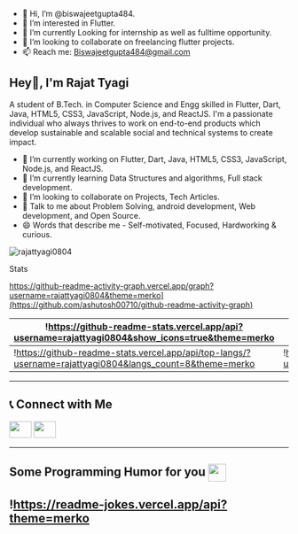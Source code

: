 - 👋 Hi, I’m @biswajeetgupta484.
- 👀 I’m interested in Flutter.
- 🌱 I’m currently Looking for internship as well as fulltime opportunity.
- 💞️ I’m looking to collaborate on freelancing flutter projects.
- 📫 Reach me: Biswajeetgupta484@gmail.com

<!---
biswajeetgupta484/biswajeetgupta484 is a ✨ special ✨ repository because its `README.md` (this file) appears on your GitHub profile.
You can click the Preview link to take a look at your changes.
--->
## Hey👋, I'm Rajat Tyagi


A student of B.Tech. in Computer Science and Engg skilled in Flutter, Dart, Java, HTML5, CSS3, JavaScript,  Node.js, and ReactJS. I'm a passionate individual who always thrives to work on end-to-end products which develop sustainable and scalable social and technical systems to create impact.  

- 🔭 I’m currently working on Flutter, Dart, Java, HTML5, CSS3, JavaScript,  Node.js, and ReactJS.
- 🌱 I’m currently learning Data Structures and algorithms, Full stack development.
- 👯 I’m looking to collaborate on Projects, Tech Articles.
- 💬 Talk to me about Problem Solving, android development, Web development, and Open Source.
- 😄 Words that describe me - Self-motivated, Focused, Hardworking & curious.

<p align="left"> <img src="https://komarev.com/ghpvc/?username=rajattyagi0804&label=Profile%20views&color=0e75b6&style=flat" alt="rajattyagi0804" /> </p>

Stats

https://github-readme-activity-graph.vercel.app/graph?username=rajattyagi0804&theme=merko](https://github.com/ashutosh00710/github-readme-activity-graph)

| !https://github-readme-stats.vercel.app/api?username=rajattyagi0804&show_icons=true&theme=merko | !https://github-readme-streak-stats.herokuapp.com/?user=rajattyagi0804&theme=merko |
| --------------------------------------------------------------------------------------------------------------------------------- | ----------------------------------------------------------------------------------------------------------------------------------------------------------------------------------------------------------------- |
| !https://github-readme-stats.vercel.app/api/top-langs/?username=rajattyagi0804&langs_count=8&theme=merko | !https://github-readme-stats.vercel.app/api?username=rajattyagi0804&show_icons=true&locale=en&count_private=true&hide_rank=true&custom_title=My%20GitHub%20Stats&theme=merko |

<hr>

## 📞 Connect with Me

 <p align="left" margin-top="10px">
<a href="https://www.linkedin.com/in/rajat-tyagi-72b35719b/"><img src="https://upload.wikimedia.org/wikipedia/commons/thumb/c/ca/LinkedIn_logo_initials.png/640px-LinkedIn_logo_initials.png" height="30" width="40"/></a>
<a href="https://mail.google.com/mail/?view=cm&fs=1&to=rajattyagi0804@gmail.com"><img src="https://mailmeteor.com/logos/assets/PNG/Gmail_Logo_256px.png" height="30" width="40"/></a> 
</p>
<hr>

<h2> Some Programming Humor for you <img align ='center' src='https://media2.giphy.com/media/UQDSBzfyiBKvgFcSTw/giphy.gif?cid=ecf05e47p3cd513axbek3f56ti3jzizq8hincw20jauyyfyw&rid=giphy.gif' width = '32px'></h2>

## !https://readme-jokes.vercel.app/api?theme=merko
